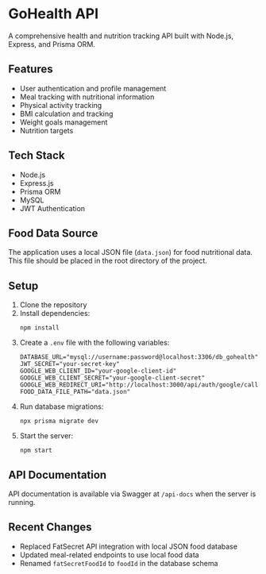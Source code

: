 # GoHealth API

A comprehensive health and nutrition tracking API built with Node.js, Express, and Prisma ORM.

## Features

- User authentication and profile management
- Meal tracking with nutritional information
- Physical activity tracking
- BMI calculation and tracking
- Weight goals management
- Nutrition targets

## Tech Stack

- Node.js
- Express.js
- Prisma ORM
- MySQL
- JWT Authentication

## Food Data Source

The application uses a local JSON file (`data.json`) for food nutritional data. This file should be placed in the root directory of the project.

## Setup

1. Clone the repository
2. Install dependencies:
   ```
   npm install
   ```
3. Create a `.env` file with the following variables:
   ```
   DATABASE_URL="mysql://username:password@localhost:3306/db_gohealth"
   JWT_SECRET="your-secret-key"
   GOOGLE_WEB_CLIENT_ID="your-google-client-id"
   GOOGLE_WEB_CLIENT_SECRET="your-google-client-secret"
   GOOGLE_WEB_REDIRECT_URI="http://localhost:3000/api/auth/google/callback"
   FOOD_DATA_FILE_PATH="data.json"
   ```
4. Run database migrations:
   ```
   npx prisma migrate dev
   ```
5. Start the server:
   ```
   npm start
   ```

## API Documentation

API documentation is available via Swagger at `/api-docs` when the server is running.

## Recent Changes

- Replaced FatSecret API integration with local JSON food database
- Updated meal-related endpoints to use local food data
- Renamed `fatSecretFoodId` to `foodId` in the database schema 